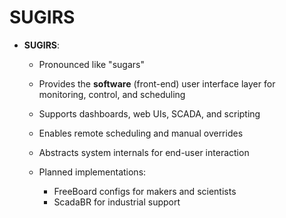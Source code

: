 # SUGIRS

- **SUGIRS**:

  - Pronounced like "sugars"
  - Provides the **software** (front-end) user interface layer for monitoring, control, and scheduling
  - Supports dashboards, web UIs, SCADA, and scripting
  - Enables remote scheduling and manual overrides
  - Abstracts system internals for end-user interaction

  - Planned implementations:
    - FreeBoard configs for makers and scientists
    - ScadaBR for industrial support
